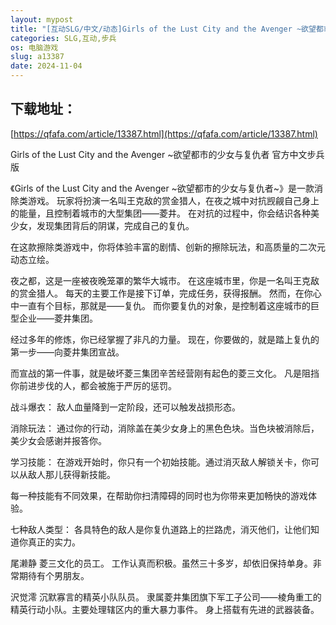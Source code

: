```yaml
---
layout: mypost
title: "[互动SLG/中文/动态]Girls of the Lust City and the Avenger ~欲望都市的少女与复仇者 官方中文步兵版[新作][1.4G/百度]"
categories: SLG,互动,步兵
os: 电脑游戏
slug: a13387
date: 2024-11-04
---
```


## 下载地址：

[https://qfafa.com/article/13387.html](https://qfafa.com/article/13387.html)

Girls of the Lust City and the Avenger ~欲望都市的少女与复仇者 官方中文步兵版
 
《Girls of the Lust City and the Avenger ~欲望都市的少女与复仇者~》是一款消除类游戏。
玩家将扮演一名叫王克敌的赏金猎人，在夜之城中对抗觊觎自己身上的能量，且控制着城市的大型集团——菱井。
在对抗的过程中，你会结识各种美少女，发现集团背后的阴谋，完成自己的复仇。

在这款擦除类游戏中，你将体验丰富的剧情、创新的擦除玩法，和高质量的二次元动态立绘。
 
夜之都，这是一座被夜晚笼罩的繁华大城市。
在这座城市里，你是一名叫王克敌的赏金猎人。
每天的主要工作是接下订单，完成任务，获得报酬。
然而，在你心中一直有个目标，那就是——复仇。
而你要复仇的对象，是控制着这座城市的巨型企业——菱井集团。

经过多年的修炼，你已经掌握了非凡的力量。
现在，你要做的，就是踏上复仇的第一步——向菱井集团宣战。

而宣战的第一件事，就是破坏菱三集团辛苦经营刚有起色的菱三文化。
凡是阻挡你前进步伐的人，都会被施于严厉的惩罚。
 
 
战斗爆衣：
敌人血量降到一定阶段，还可以触发战损形态。
 
消除玩法：
通过你的行动，消除盖在美少女身上的黑色色块。当色块被消除后，美少女会感谢并报答你。

学习技能：
在游戏开始时，你只有一个初始技能。通过消灭敌人解锁关卡，你可以从敌人那儿获得新技能。

每一种技能有不同效果，在帮助你扫清障碍的同时也为你带来更加畅快的游戏体验。

七种敌人类型：
各具特色的敌人是你复仇道路上的拦路虎，消灭他们，让他们知道你真正的实力。
 
 
尾濑静
菱三文化的员工。
工作认真而积极。虽然三十多岁，却依旧保持单身。非常期待有个男朋友。
 
沢觉澪
沉默寡言的精英小队队员。
隶属菱井集团旗下军工子公司——棱角重工的精英行动小队。主要处理辖区内的重大暴力事件。
身上搭载有先进的武器装备。